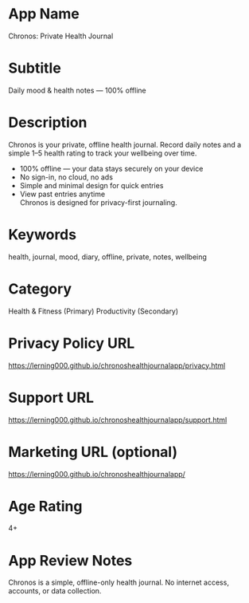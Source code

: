 # App Name
Chronos: Private Health Journal

# Subtitle
Daily mood & health notes — 100% offline

# Description
Chronos is your private, offline health journal. Record daily notes and a simple 1–5 health rating to track your wellbeing over time.  
- 100% offline — your data stays securely on your device  
- No sign-in, no cloud, no ads  
- Simple and minimal design for quick entries  
- View past entries anytime  
Chronos is designed for privacy-first journaling.

# Keywords
health, journal, mood, diary, offline, private, notes, wellbeing

# Category
Health & Fitness (Primary)
Productivity (Secondary)

# Privacy Policy URL
https://lerning000.github.io/chronoshealthjournalapp/privacy.html

# Support URL
https://lerning000.github.io/chronoshealthjournalapp/support.html

# Marketing URL (optional)
https://lerning000.github.io/chronoshealthjournalapp/

# Age Rating
4+

# App Review Notes
Chronos is a simple, offline-only health journal. No internet access, accounts, or data collection.

